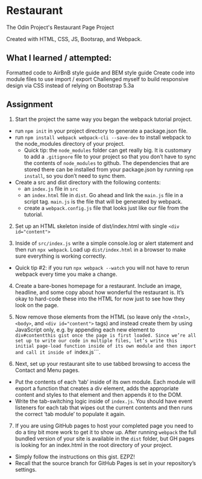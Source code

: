 # Restaurant
The Odin Project's Restaurant Page Project



Created with HTML, CSS, JS, Bootsrap, and Webpack.

## What I learned / attempted:
Formatted code to AirBnB style guide and BEM style guide
Create code into module files to use import / export
Challenged myself to build responsive design via CSS instead of relying on Bootstrap 5.3a

 
## Assignment
1) Start the project the same way you began the webpack tutorial project.
  - run ```npm init``` in your project directory to generate a package.json file.
  - run ```npm install webpack webpack-cli --save-dev``` to install webpack to the node_modules directory of your project.
    * Quick tip: the ```node_modules``` folder can get really big. It is customary to add a ```.gitignore``` file to your project so that you don’t have to sync the contents of ```node_modules``` to github. The dependencies that are stored there can be installed from your package.json by running ```npm install```, so you don’t need to sync them.
  - Create a src and dist directory with the following contents:
    * an ```index.js``` file in ```src```
    * an ```index.html``` file in ```dist```. Go ahead and link the ```main.js``` file in a script tag. ```main.js``` is the file that will be generated by webpack.
    * create a ```webpack.config.js``` file that looks just like our file from the tutorial.

2) Set up an HTML skeleton inside of dist/index.html with single ```<div id="content">```

3) Inside of ```src/index.js``` write a simple console.log or alert statement and then run ```npx webpack```. Load up ```dist/index.html``` in a browser to make sure everything is working correctly.
  - Quick tip #2: if you run ```npx webpack --watch``` you will not have to rerun webpack every time you make a change.
  
4) Create a bare-bones homepage for a restaurant. Include an image, headline, and some copy about how wonderful the restaurant is. It’s okay to hard-code these into the HTML for now just to see how they look on the page.

5) Now remove those elements from the HTML (so leave only the ```<html>```, ```<body>```, and ```<div id="content">``` tags) and instead create them by using JavaScript only, e.g. by appending each new element to ```div#contentthis gist once the page is first loaded. Since we’re all set up to write our code in multiple files, let’s write this initial page-load function inside of its own module and then import and call it inside of ```index.js```.

6) Next, set up your restaurant site to use tabbed browsing to access the Contact and Menu pages.
  - Put the contents of each ‘tab’ inside of its own module. Each module will export a function that creates a div element, adds the appropriate content and styles to that element and then appends it to the DOM.
  - Write the tab-switching logic inside of ```index.js```. You should have event listeners for each tab that wipes out the current contents and then runs the correct ‘tab module’ to populate it again.

7) If you are using GitHub pages to host your completed page you need to do a tiny bit more work to get it to show up. After running ```webpack``` the full bundled version of your site is available in the ```dist``` folder, but GH pages is looking for an index.html in the root directory of your project.
  - Simply follow the instructions on this gist. EZPZ!
  - Recall that the source branch for GitHub Pages is set in your repository’s settings.
